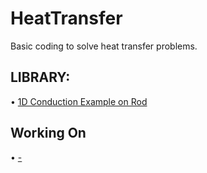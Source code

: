 # HeatTransfer
Basic coding to solve heat transfer problems.

<h2>LIBRARY:</h2>

• [1D Conduction Example on Rod](1d-ht-conduction-rod.py) <br />

<h2> Working On </h2>

• [-](-) <br />
